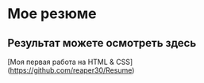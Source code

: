 # Мое резюме

## Результат можете осмотреть здесь 

[Моя первая работа на HTML & CSS] (https://github.com/reaper30/Resume)
